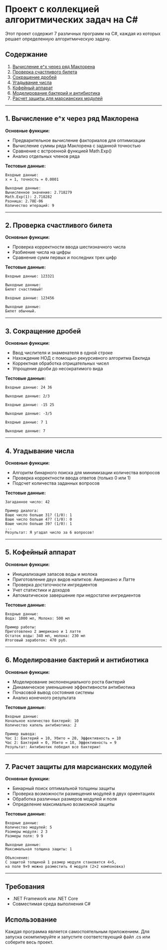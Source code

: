 # Проект с коллекцией алгоритмических задач на C#

Этот проект содержит 7 различных программ на C#, каждая из которых решает определенную алгоритмическую задачу.

## Содержание
1. [Вычисление e^x через ряд Маклорена](#1-вычисление-ex-через-ряд-маклорена)
2. [Проверка счастливого билета](#2-проверка-счастливого-билета)
3. [Сокращение дробей](#3-сокращение-дробей)
4. [Угадывание числа](#4-угадывание-числа)
5. [Кофейный аппарат](#5-кофейный-аппарат)
6. [Моделирование бактерий и антибиотика](#6-моделирование-бактерий-и-антибиотика)
7. [Расчет защиты для марсианских модулей](#7-расчет-защиты-для-марсианских-модулей)

---

## 1. Вычисление e^x через ряд Маклорена

**Основные функции:**
- Предварительное вычисление факториалов для оптимизации
- Вычисление суммы ряда Маклорена с заданной точностью
- Сравнение с встроенной функцией Math.Exp()
- Анализ отдельных членов ряда

**Тестовые данные:**
```
Входные данные:
x = 1, точность = 0.0001

Выходные данные:
Вычисленное значение: 2.718279
Math.Exp(1): 2.718282
Разница: 2.78E-06
Количество итераций: 9
```

---

## 2. Проверка счастливого билета

**Основные функции:**
- Проверка корректности ввода шестизначного числа
- Разбиение числа на цифры
- Сравнение сумм первых и последних трех цифр

**Тестовые данные:**
```
Входные данные: 123321

Выходные данные: 
Билет счастливый!

Входные данные: 123456

Выходные данные:
Билет обычный.
```

---

## 3. Сокращение дробей

**Основные функции:**
- Ввод числителя и знаменателя в одной строке
- Нахождение НОД с помощью рекурсивного алгоритма Евклида
- Корректная обработка отрицательных чисел
- Упрощение дроби до несократимого вида

**Тестовые данные:**
```
Входные данные: 24 36

Выходные данные: 2/3

Входные данные: -15 25

Выходные данные: -3/5

Входные данные: 7 1

Выходные данные: 7
```

---

## 4. Угадывание числа

**Основные функции:**
- Алгоритм бинарного поиска для минимизации количества вопросов
- Проверка корректности ввода ответов (только 0 или 1)
- Подсчет количества заданных вопросов

**Тестовые данные:**
```
Загаданное число: 42

Пример диалога:
Ваше число больше 31? (1/0): 1
Ваше число больше 47? (1/0): 0
Ваше число больше 39? (1/0): 1
...
Результат: Я угадал число за 6 вопросов!
```

---

## 5. Кофейный аппарат

**Основные функции:**
- Инициализация запасов воды и молока
- Приготовление двух видов напитков: Американо и Латте
- Проверка достаточности ингредиентов
- Учет статистики и доходов
- Автоматическое завершение при недостатке ингредиентов

**Тестовые данные:**
```
Входные данные:
Вода: 1000 мл, Молоко: 500 мл

Пример работы:
Приготовлено 2 американо и 1 латте
Остаток воды: 340 мл, молока: 230 мл
Итоговый заработок: 470 руб.
```

---

## 6. Моделирование бактерий и антибиотика

**Основные функции:**
- Моделирование экспоненциального роста бактерий
- Динамическое уменьшение эффективности антибиотика
- Почасовой вывод состояния системы
- Анализ конечного результата

**Тестовые данные:**
```
Входные данные:
Начальное количество бактерий: 10
Количество капель антибиотика: 2

Пример вывода:
Час 1: Бактерий = 10, Убито = 20, Эффективность = 10
Час 2: Бактерий = 0, Убито = 18, Эффективность = 9
Результат: Антибиотик победил все бактерии!
```

---

## 7. Расчет защиты для марсианских модулей

**Основные функции:**
- Бинарный поиск оптимальной толщины защиты
- Проверка возможности размещения модулей в двух ориентациях
- Обработка различных размеров модулей и поля
- Определение максимально возможной защиты

**Тестовые данные:**
```
Входные данные:
Количество модулей: 5
Размеры модуля: 2 3
Размеры поля: 9 9

Выходные данные:
Максимальная толщина защиты: 1

Объяснение:
С защитой толщиной 1 размер модуля становится 4×5,
на поле 9×9 можно разместить 4 модуля (2×2 компоновка)
```

---

## Требования
- .NET Framework или .NET Core
- Совместимая среда выполнения C#

## Использование
Каждая программа является самостоятельным приложением. Для запуска скомпилируйте и запустите соответствующий файл .cs или соберите весь проект.